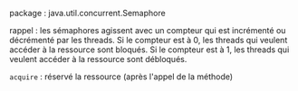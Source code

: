 package : java.util.concurrent.Semaphore

rappel : les sémaphores agissent avec un compteur qui est incrémenté ou décrémenté par les threads. Si le compteur est à 0, les threads qui veulent accéder à la ressource sont bloqués. Si le compteur est à 1, les threads qui veulent accéder à la ressource sont débloqués.

`acquire` : réservé la ressource (après l'appel de la méthode)